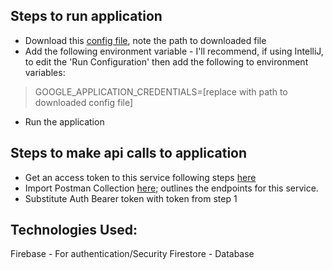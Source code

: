## Steps to run application
- Download this [config file](https://drive.google.com/file/d/1eYm1EcosTGaiuRhb_iJObvrgvGy00_zj/view?usp=sharing), note the path to downloaded file
- Add the following environment variable - I'll recommend, if using IntelliJ, to edit the 'Run Configuration' then add the following to environment variables:
> GOOGLE_APPLICATION_CREDENTIALS=[replace with path to downloaded config file]
- Run the application

## Steps to make api calls to application
- Get an access token to this service following steps [here](https://github.com/tomide1/feature-flag-ui#readme)
- Import Postman Collection [here](https://documenter.getpostman.com/view/18788415/UVsHUTt8); outlines the endpoints for this service.
- Substitute Auth Bearer token with token from step 1

## Technologies Used:
Firebase - For authentication/Security
Firestore - Database
